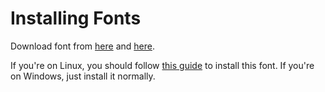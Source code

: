 # Installing Fonts
Download font from [here](https://www.dafont.com/lemon-milk.font) and [here](https://github.com/adobe-fonts/emojione-color/raw/master/EmojiOneColor.otf).

If you're on Linux, you should follow [this guide](https://askubuntu.com/questions/18357/how-to-install-otf-fonts) to install this font. If you're on Windows, just install it normally.
